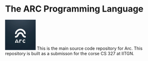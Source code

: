 # The ARC Programming Language

<img src="image.png" alt="arc-logo" width="100"/>
This is the main source code repository for Arc. This repository is built as a submisson for the corse CS 327 at IITGN.  
